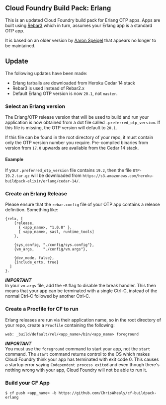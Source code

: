 ## Cloud Foundry Build Pack: Erlang

This is an updated Cloud Foundry build pack for Erlang OTP apps. Apps are built using [Rebar3](http://www.rebar3.org/) which in turn, assumes your Erlang app is a standard OTP app.

It is based on an older version by [Aaron Speigel](https://github.com/spiegela/cf-buildpack-erlang) that appears no longer to be maintained.

## Update

The following updates have been made:

* Erlang tarballs are downloaded from Heroku Cedar 14 stack
* Rebar3 is used instead of Rebar2.x
* Default Erlang OTP version is now `20.1`, not `master`.

### Select an Erlang version

The Erlang/OTP release version that will be used to build and run your application is now obtained from a dot file called `.preferred_otp_version`.  If this file is missing, the OTP version will default to `20.1`.

If this file can be found in the root directory of your repo, it must contain only the OTP version number you require.  Pre-compiled binaries from version from `17.0` upwards are available from the Cedar 14 stack.

#### Example

If your `.preferred_otp_version` file contains `19.2`, then the file `OTP-19.2.tar.gz` will be downloaded from `https://s3.amazonaws.com/heroku-buildpack-elixir/erlang/cedar-14/`.

### Create an Erlang Release

Please ensure that the `rebar.config` file of your OTP app contains a release definition.  Something like:

    {relx, [
        {release,
          { <app_name>, "1.0.0" },
          [ <app_name>, sasl, runtime_tools]
        },

        {sys_config, "./config/sys.config"},
        {vm_args,    "./config/vm.args"},

        {dev_mode, false},
        {include_erts, true}
      ]
    }.

***IMPORTANT***  
In your `vm.args` file, add the `+B` flag to disable the break handler.  This then means that your app can be terminated with a single Ctrl-C, instead of the normal Ctrl-C followed by another Ctrl-C.

### Create a Procfile for CF to run

Erlang releases are run via their application name, so in the root directory of your repo, create a `Procfile` containing the following:

    web: _build/default/rel/<app_name>/bin/<app_name> foreground

***IMPORTANT***  
You must use the `foreground` command to start your app, not the `start` command.  The `start` command returns control to the OS which makes Cloud Foundry think your app has terminated with exit code 0.  This causes a startup error saying `Codependent process exited` and even though there's nothing wrong with your app, Cloud Foundry will not be able to run it.


### Build your CF App

    $ cf push <app_name> -b https://github.com/ChrisWhealy/cf-buildpack-erlang
  
